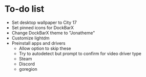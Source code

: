 # To-do list
- Set desktop wallpaper to City 17
- Set pinned icons for DockBarX
- Change DockBarX theme to "Jonatheme"
- Customize lightdm
- Preinstall apps and drivers
	- Allow option to skip these
	- Try to autodetect but prompt to confirm for video driver type
	- Steam
	- Discord
	- goregion
